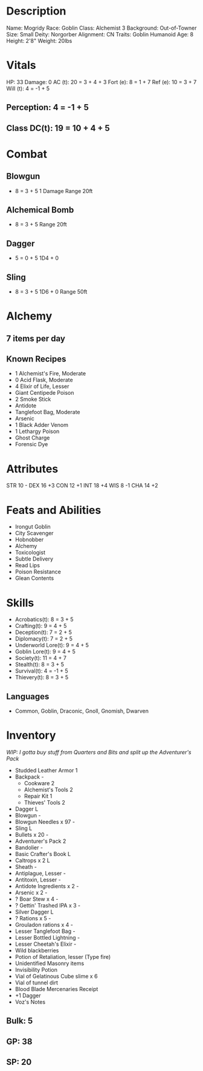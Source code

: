 <!-- markdownlint-disable MD004 -->
<!-- markdownlint-disable MD024 -->
<!-- markdownlint-disable MD025 -->
<!-- markdownlint-disable MD030 -->
<!-- markdownlint-disable MD036 -->

# Description

 Name:       Mogridy
 Race:       Goblin
 Class:      Alchemist 3
 Background: Out-of-Towner
 Size:       Small
 Deity:      Norgorber
 Alignment:  CN
 Traits:     Goblin Humanoid
 Age:        8
 Height:     2'8"
 Weight:     20lbs

# Vitals

 HP:       33
 Damage:   0
 AC (t):   20 = 3 + 4 + 3
 Fort (e): 8 =  1 + 7
 Ref (e):  10 =  3 + 7
 Will (t): 4 = -1 + 5

## Perception: 4 = -1 + 5

## Class DC(t): 19 = 10 + 4 + 5

# Combat

## Blowgun

+ 8 = 3 + 5
 1 Damage
 Range 20ft

## Alchemical Bomb

+ 8 = 3 + 5
 Range 20ft

## Dagger

+ 5 = 0 + 5
 1D4 + 0

## Sling

+ 8 = 3 + 5
 1D6 + 0
 Range 50ft

# Alchemy

## 7 items per day

## Known Recipes

- 1 Alchemist's Fire, Moderate
- 0 Acid Flask, Moderate
- 4 Elixir of Life, Lesser
-  Giant Centipede Poison
- 2  Smoke Stick
-   Antidote
-   Tanglefoot Bag, Moderate
-   Arsenic
- 1 Black Adder Venom
- 1 Lethargy Poison
- Ghost Charge
-  Forensic Dye

# Attributes

STR 10 -
DEX 16 +3
CON 12 +1
INT 18 +4
WIS 8  -1
CHA 14 +2

# Feats and Abilities

- Irongut Goblin
- City Scavenger
- Hobnobber
- Alchemy
- Toxicologist
- Subtle Delivery
- Read Lips
- Poison Resistance
- Glean Contents

# Skills

- Acrobatics(t):      8 =  3 + 5
- Crafting(t):        9 =  4 + 5
- Deception(t):       7 =  2 + 5
- Diplomacy(t):       7 =  2 + 5
- Underworld Lore(t): 9 =  4 + 5
- Goblin Lore(t):     9 =  4 + 5
- Society(t):         11 =  4 + 7
- Stealth(t):         8 =  3 + 5
- Survival(t):        4 = -1 + 5
- Thievery(t):        8 =  3 + 5

## Languages

- Common, Goblin, Draconic, Gnoll, Gnomish, Dwarven

# Inventory

*WIP: I gotta buy stuff from Quarters and Bits and split up the Adventurer's Pack*

- Studded Leather Armor     1
- Backpack                  -
  - Cookware                2
  - Alchemist's Tools       2
  - Repair Kit              1
  - Thieves' Tools          2
- Dagger                    L
- Blowgun                   -
- Blowgun Needles x 97      -
- Sling                     L
- Bullets x 20              -
- Adventurer's Pack         2
- Bandolier                 -
- Basic Crafter's Book      L
- Caltrops x 2              L
- Sheath                    -
- Antiplague, Lesser        -
- Antitoxin, Lesser         -
- Antidote Ingredients x 2  -
- Arsenic x 2               -
- ? Boar Stew x 4           -
- ? Gettin' Trashed IPA x 3 -
- Silver Dagger             L
- ? Rations x 5             -
- Grouladon rations x 4     -
- Lesser Tanglefoot Bag     -
- Lesser Bottled Lightning  -
- Lesser Cheetah's Elixir   -
- Wild blackberries
- Potion of Retaliation, lesser (Type fire)
- Unidentified Masonry items
- Invisibility Potion
- Vial of Gelatinous Cube slime x 6
- Vial of tunnel dirt
- Blood Blade Mercenaries Receipt
- +1 Dagger
- Voz's Notes

## Bulk: 5

## GP: 38

## SP: 20
